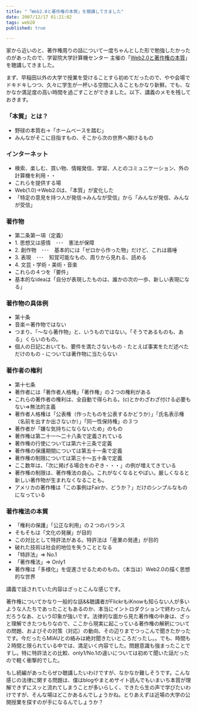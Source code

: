 ```yaml
---
title: "「Web2.0と著作権の本質」を聴講してきました"
date: 2007/12/17 01:21:02
tags: web20
published: true

---
```


<p>家から近いのと、著作権周りの話について一度ちゃんとした形で勉強したかったのがあったので、学習院大学計算機センター 主催の「<a href="http://www.gakushuin.ac.jp/univ/cc/kenkyukai/kenkyukai200702.html">Web2.0と著作権の本質</a>」を聴講してきました。</p>

<p>まず、早稲田以外の大学で授業を受けることすら初めてだったので、やや会場でドキドキしつつ、久々に学生が一杯いる空間に入ることもかなり新鮮。でも、なかなか満足度の高い時間を過ごすことができました。以下、講義のメモを残しておきます。</p>


<h3>「本質」とは？</h3>
<ul>
<li>野球の本質右→「ホームベースを踏む」</li>
<li>みんながそこに目指すもの、そこから次の世界へ開けるもの</li>
</ul>

<h3>インターネット</h3>
<ul>
<li>検索、楽しむ、買い物、情報発信、学習、人とのコミュニケーション、外の計算機を利用・・</li>
<li>これらを提供する場</li>
<li>Web(1.0)→Web2.0は、「本質」が変化した</li>
<li>「特定の意見を持つ人が発信→みんなが受信」から「みんなが発信、みんなが受信」</li>
</ul>

<h3>著作物</h3>
<ul>
<li>第二条第一項（定義）</li>
<li>1. 思想又は感情　･･･　憲法が保障</li>
<li>2. 創作物　･･･　基本的には「ゼロから作った物」だけど、これは眉唾</li>
<li>3. 表現　･･･　知覚可能なもの、周りから見れる、読める</li>
<li>4. 文芸・学術・美術・音楽</li>
<li>これらの４つを「要件」</li>
<li>基本的なideaは「自分が表現したものは、誰かの次の一歩、新しい表現になる」</li>
</ul>

<h3>著作物の具体例</h3>
<ul>
<li>第十条</li>
<li>音楽＝著作物ではない</li>
<li>つまり、「〜なら著作物」と、いうものではない。「そうであるものも、ある」くらいのもの。</li>
<li>個人の日記においても、要件を満たさないもの - たとえば事実をただ述べただけのもの - については著作物に当たらない</li>
</ul>

<h3>著作者の権利</h3>
<ul>
<li>第十七条</li>
<li>著作者には「著作者人格権」「著作権」の２つの権利がある</li>
<li>これらの著作者の権利は、全自動で得られる。(c)とかわざわざ付ける必要もない=>無法的主義</li>

<li>著作者人格権は「公表権（作ったものを公表するかどうか）」「氏名表示権（名前を出すか出さないか）」「同一性保持権」の３つ</li>
<li>著作者が「嫌な気持ちにならないため」のもの</li>
<li>著作権は第二十一〜二十八条で定義されている</li>
<li>著作権の行使については第六十三条で定義</li>
<li>著作権の保護期間については第五十一条で定義</li>
<li>著作権の制限については第三十〜五十条で定義</li>
<li>ここ数年は、「次に掲げる場合をのぞき・・・」の例が増えてきている</li>
<li>著作権の制限は、著作権法の良心。これがなくなるとやばい。厳しくなると新しい著作物が生まれなくなることも。</li>
<li>アメリカの著作権は「この事例はFairか、どうか？」だけのシンプルなものになっている</li>
</ul>

<h3>著作権法の本質</h3>
<ul>
<li>「権利の保護」「公正な利用」の２つのバランス</li>
<li>そもそもは「文化の発展」が目的</li>
<li>この対比として特許法がある。特許法は「産業の発達」が目的</li>
<li>破れた技術は社会的地位を失うこととなる</li>
<li>「特許法」=> No.1</li>
<li>「著作権法」=> Only1</li>
<li>著作権は「多様化」を促進させるためのもの。（本当は）Web2.0の描く思想的な世界</li>
</ul>

<p>講義で話されていた内容はざっとこんな感じです。</p>

<p>著作権についてかなり一般的な話&&聴講者がFlickrもiKnowも知らない人が多いような人たちであったこともあるのか、本当にイントロダクションで終わったんだろうなあ、という印象が強いです。法律的な面から見た著作権の中身は、ざっと理解できたつもりなので、ここから現実に起こっている著作権の解釈についての問題、およびその対策（対応）の動向、その辺りまでつっこんで聞きたかったです。今だったらMIAUとの絡みは絶対聞きたいところだったし。。でも、時間も２時間と限られている中では、満足いく内容でした。問題意識も強まったことですし。特に特許法との比較、only1/No.1の違いについては初めて聞いた話だったので軽く衝撃的でした。</p>

<p>もし続編があったらぜひ聴講したいわけですが、なかなか難しそうです。こんな感じの法律に関する問題は、僕はblogやまとめサイト読んでもいまいち本質が理解できずにスッと流れてしまうことが多いらしく、できたら生の声で学びたいわけですが、そんな場はどこかあるんでしょうかね。とりあえずは近場の大学の公開授業を探すのが手になるんでしょうか？</p>
<p></p>


